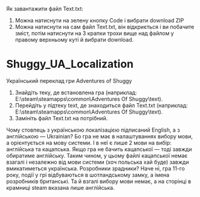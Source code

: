 Як завантажити файл Text.txt:
1. Можна натиснути на зелену кнопку Code і вибрати download ZIP
2. Можна натиснути на сам файл Text.txt, він відкриється і ви побачите зміст, потім натиснути на 3 крапки трохи вище над файлом у правому верхньому куті й вибрати download.

# Shuggy_UA_Localization
Український переклад гри Adventures of Shuggy
1. Знайдіть теку, де встановлена гра (наприклад: E:\steam\steamapps\common\Adventures Of Shuggy\text).
2. Перейдіть у підтеку text, де знаходиться файл Text.txt (наприклад: E:\steam\steamapps\common\Adventures Of Shuggy\text).
3. Замініть файл Text.txt на потрібний.

Чому стовпець з українською локалізацією підписаний English, а з англійською — Ukrainian? Бо гра не має в налаштуваннях вибору мови, а орієнтується на мову системи. І в неї є лише 2 мови на вибір: англійська та кацапська. Якщо гра не бачить кацапської — тоді завжди обиратиме англійську. Таким чином, у цьому файлі кацапської немає взагалі і незалежно від мови системи (хоч польська хай буде) завжди вмикатиметься українська.
Розробники зрадники? Наче ні, гра 11-го року, події у грі відбуваються в шотландському замку, а імена розробників британські. Та й взгалі вибору мови немає, а на сторінці в крамниці steam вказана лише англійська.
